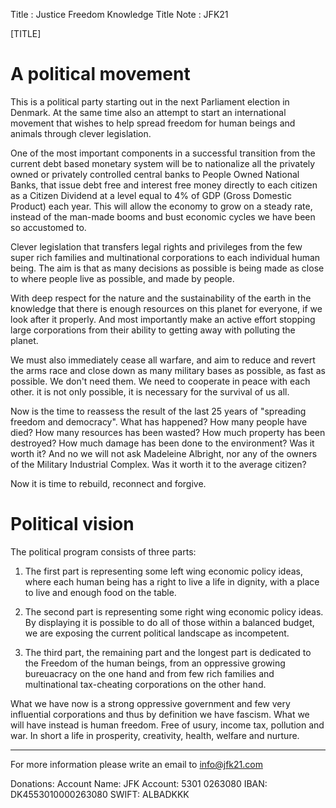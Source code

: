 Title       : Justice Freedom Knowledge
Title Note  : JFK21

[TITLE]


# A political movement

This is a political party starting out in the next Parliament election in Denmark. 
At the same time also an attempt to start an international movement that wishes to help spread freedom for human beings and animals through clever legislation.

One of the most important components in a successful transition from the current debt based monetary system will be to nationalize all the privately owned or privately controlled central banks to People Owned National Banks, that issue debt free and interest free money directly to each citizen as a Citizen Dividend at a level equal to 4% of GDP (Gross Domestic Product) each year. This will allow the economy to grow on a steady rate, instead of the man-made booms and bust economic cycles we have been so accustomed to. 

Clever legislation that transfers legal rights and privileges from the few super rich families and multinational corporations to each individual human being. The aim is that as many decisions as possible is being made as close to where people live as possible, and made by people. 

With deep respect for the nature and the sustainability of the earth in the knowledge that there is enough resources on this planet for everyone, if we look after it properly. And most importantly make an active effort stopping large corporations from their ability to getting away with polluting the planet. 

We must also immediately cease all warfare, and aim to reduce and revert the arms race and close down as many military bases as possible, as fast as possible. We don't need them. We need to cooperate in peace with each other. it is not only possible, it is necessary for the survival of us all.

Now is the time to reassess the result of the last 25 years of "spreading freedom and democracy". What has happened? How many people have died? How many resources has been wasted? How much property has been destroyed? How much damage has been done to the environment? Was it worth it? And no we will not ask Madeleine Albright, nor any of the owners of the Military Industrial Complex. Was it worth it to the average citizen?

Now it is time to rebuild, reconnect and forgive.




# Political vision

The political program consists of three parts:

1. The first part is representing some left wing economic policy ideas, where each human being has a right to live a life in dignity, with a place to live and enough food on the table. 

2. The second part is representing some right wing economic policy ideas. 
By displaying it is possible to do all of those within a balanced budget, we are exposing the current political landscape as incompetent.

3. The third part, the remaining part and the longest part is dedicated to the Freedom of the human beings, from an oppressive growing bureuacracy on the one hand and from few rich families and multinational tax-cheating corporations on the other hand.

What we have now is a strong oppressive government and few very influential corporations and thus by definition we have fascism. What we will have instead is human freedom. Free of usury, income tax, pollution and war. In short a life in prosperity, creativity, health, welfare and nurture. 




----

For more information please write an email to info@jfk21.com

Donations: Account Name: JFK   Account: 5301 0263080   IBAN:  DK4553010000263080    SWIFT: ALBADKKK
